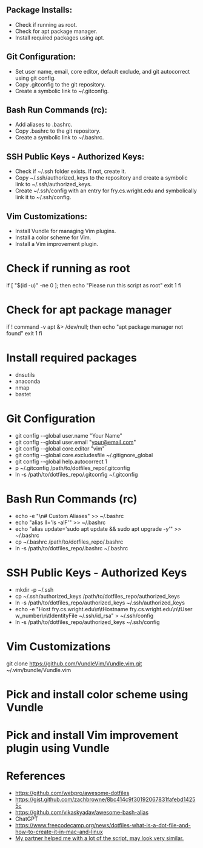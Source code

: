 

## Package Installs:

- Check if running as root.
- Check for apt package manager.
- Install required packages using apt.

## Git Configuration:

- Set user name, email, core editor, default exclude, and git autocorrect using git config.
- Copy .gitconfig to the git repository.
- Create a symbolic link to ~/.gitconfig.

## Bash Run Commands (rc):

- Add aliases to .bashrc.
- Copy .bashrc to the git repository.
- Create a symbolic link to ~/.bashrc.

## SSH Public Keys - Authorized Keys:

- Check if ~/.ssh folder exists. If not, create it.
- Copy ~/.ssh/authorized_keys to the repository and create a symbolic link to ~/.ssh/authorized_keys.
- Create ~/.ssh/config with an entry for fry.cs.wright.edu and symbolically link it to ~/.ssh/config.

## Vim Customizations:

- Install Vundle for managing Vim plugins.
- Install a color scheme for Vim.
- Install a Vim improvement plugin.
  
# Check if running as root
if [ "$(id -u)" -ne 0 ]; then
    echo "Please run this script as root"
    exit 1
fi

# Check for apt package manager
if ! command -v apt &> /dev/null; then
    echo "apt package manager not found"
    exit 1
fi

# Install required packages
- dnsutils
- anaconda
- nmap
- bastet


# Git Configuration
- git config --global user.name "Your Name"
- git config --global user.email "your@email.com"
- git config --global core.editor "vim"
- git config --global core.excludesfile ~/.gitignore_global
- git config --global help.autocorrect 1
- p ~/.gitconfig /path/to/dotfiles_repo/.gitconfig
- ln -s /path/to/dotfiles_repo/.gitconfig ~/.gitconfig

# Bash Run Commands (rc)
- echo -e "\n# Custom Aliases" >> ~/.bashrc
- echo "alias ll='ls -alF'" >> ~/.bashrc
- echo "alias update='sudo apt update && sudo apt upgrade -y'" >> ~/.bashrc
- cp ~/.bashrc /path/to/dotfiles_repo/.bashrc
- ln -s /path/to/dotfiles_repo/.bashrc ~/.bashrc

# SSH Public Keys - Authorized Keys
- mkdir -p ~/.ssh
- cp ~/.ssh/authorized_keys /path/to/dotfiles_repo/authorized_keys
- ln -s /path/to/dotfiles_repo/authorized_keys ~/.ssh/authorized_keys
- echo -e "Host fry.cs.wright.edu\n\tHostname fry.cs.wright.edu\n\tUser w_number\n\tIdentityFile ~/.ssh/id_rsa" > ~/.ssh/config
- ln -s /path/to/dotfiles_repo/authorized_keys ~/.ssh/config

# Vim Customizations
git clone https://github.com/VundleVim/Vundle.vim.git ~/.vim/bundle/Vundle.vim
# Pick and install color scheme using Vundle
# Pick and install Vim improvement plugin using Vundle

# References
- https://github.com/webpro/awesome-dotfiles
- https://gist.github.com/zachbrowne/8bc414c9f30192067831fafebd14255c
- https://github.com/vikaskyadav/awesome-bash-alias
- ChatGPT
- https://www.freecodecamp.org/news/dotfiles-what-is-a-dot-file-and-how-to-create-it-in-mac-and-linux
- [My partner helped me with a lot of the script, may look very similar.](https://github.com/owenkojola/dotfiles) 
